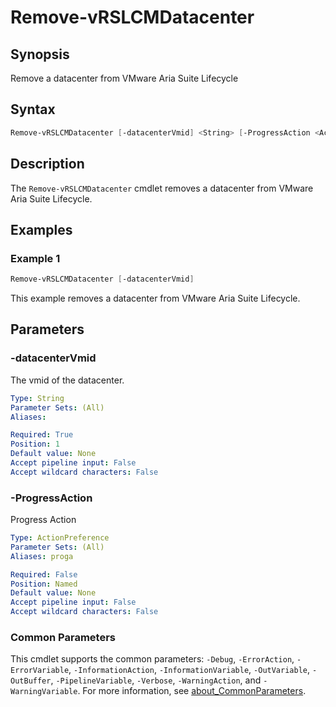 # Remove-vRSLCMDatacenter

## Synopsis

Remove a datacenter from VMware Aria Suite Lifecycle

## Syntax

```powershell
Remove-vRSLCMDatacenter [-datacenterVmid] <String> [-ProgressAction <ActionPreference>] [<CommonParameters>]
```

## Description

The `Remove-vRSLCMDatacenter` cmdlet removes a datacenter from VMware Aria Suite Lifecycle.

## Examples

### Example 1

```powershell
Remove-vRSLCMDatacenter [-datacenterVmid] 
```

This example removes a datacenter from VMware Aria Suite Lifecycle.

## Parameters

### -datacenterVmid

The vmid of the datacenter.

```yaml
Type: String
Parameter Sets: (All)
Aliases:

Required: True
Position: 1
Default value: None
Accept pipeline input: False
Accept wildcard characters: False
```

### -ProgressAction

Progress Action

```yaml
Type: ActionPreference
Parameter Sets: (All)
Aliases: proga

Required: False
Position: Named
Default value: None
Accept pipeline input: False
Accept wildcard characters: False
```

### Common Parameters

This cmdlet supports the common parameters: `-Debug`, `-ErrorAction`, `-ErrorVariable`, `-InformationAction`, `-InformationVariable`, `-OutVariable`, `-OutBuffer`, `-PipelineVariable`, `-Verbose`, `-WarningAction`, and `-WarningVariable`. For more information, see [about_CommonParameters](http://go.microsoft.com/fwlink/?LinkID=113216).
